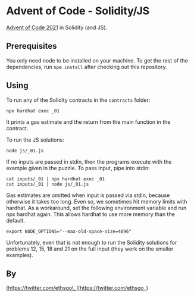 # Advent of Code - Solidity/JS

[Advent of Code 2021](https://adventofcode.com/2021) in Solidity (and JS).

## Prerequisites

You only need node to be installed on your machine. To get the rest of the
dependencies, run `npm install` after checking out this repository.

## Using

To run any of the Solidity contracts in the `contracts` folder:

    npx hardhat exec _01

It prints a gas estimate and the return from the main function in the contract.

To run the JS solutions:

    node js/_01.js

If no inputs are passed in stdin, then the programs execute with the example
given in the puzzle. To pass input, pipe into stdin:

    cat inputs/_01 | npx hardhat exec _01
    cat inputs/_01 | node js/_01.js

Gas estimates are omitted when input is passed via stdin, because otherwise it
takes too long. Even so, we sometimes hit memory limits with hardhat. As a
workaround, set the following environment variable and run npx hardhat again.
This allows hardhat to use more memory than the default.

    export NODE_OPTIONS="--max-old-space-size=4096"

Unfortunately, even that is not enough to run the Solidity solutions for
problems 12, 15, 18 and 21 on the full input (they work on the smaller
examples).

## By

[https://twitter.com/ethsgo\_](https://twitter.com/ethsgo_)
